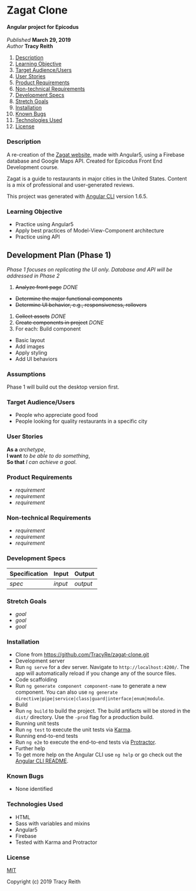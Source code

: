 # Zagat Clone

#### Angular project for Epicodus

_Published_ **March 29, 2019**<br>
_Author_ **Tracy Reith**

1. [Description](#description)
1. [Learning Objective](#learning-objective)
1. [Target Audience/Users](#target-audience/users)
1. [User Stories](#user-stories)
1. [Product Requirements](#product-requirements)
1. [Non-technical Requirements](#non-technical-requirements)
1. [Development Specs](#development-specs)
1. [Stretch Goals](#stretch-goals)
1. [Installation](#installation)
1. [Known Bugs](#known-bugs)
1. [Technologies Used](#technologies-used)
1. [License](#license)

### Description
A re-creation of the [Zagat website](https://www.zagat.com/portland), made with Angular5, using a Firebase database and Google Maps API. Created for Epicodus Front End Development course.

Zagat is a guide to restaurants in major cities in the United States. Content is a mix of professional and  user-generated reviews.  

This project was generated with [Angular CLI](https://github.com/angular/angular-cli) version 1.6.5.

### Learning Objective
* Practice using Angular5
* Apply best practices of Model-View-Component architecture
* Practice using API

## Development Plan (Phase 1)
_Phase 1 focuses on replicating the UI only. Database and API will be addressed in Phase 2_

1. ~~Analyze front page~~ _DONE_
 * ~~Determine the major functional components~~
 * ~~Determine UI behavior, e.g., responsiveness, rollovers~~
1. ~~Collect assets~~ _DONE_
1. ~~Create components in project~~ _DONE_
1. For each: Build component
 * Basic layout
 * Add images
 * Apply styling
 * Add UI behaviors

### Assumptions
Phase 1 will build out the desktop version first.

### Target Audience/Users
* People who appreciate good food
* People looking for quality restaurants in a specific city

### User Stories
**As a** _archetype_,<br>
**I want** _to be able to do something_,<br>
**So that** _I can achieve a goal_.

### Product Requirements
* _requirement_
* _requirement_
* _requirement_

### Non-technical Requirements
* _requirement_
* _requirement_
* _requirement_

### Development Specs

Specification | Input | Output
------------- | ----- | ------
_spec_ | _input_ | _output_

### Stretch Goals
* _goal_
* _goal_
* _goal_

### Installation
* Clone from https://github.com/TracyRe/zagat-clone.git
* Development server
 * Run `ng serve` for a dev server. Navigate to `http://localhost:4200/`. The app will automatically reload if you change any of the source files.
* Code scaffolding
 * Run `ng generate component component-name` to generate a new component. You can also use `ng generate directive|pipe|service|class|guard|interface|enum|module`.
* Build
 * Run `ng build` to build the project. The build artifacts will be stored in the `dist/` directory. Use the `-prod` flag for a production build.
* Running unit tests
 * Run `ng test` to execute the unit tests via [Karma](https://karma-runner.github.io).
* Running end-to-end tests
 * Run `ng e2e` to execute the end-to-end tests via [Protractor](http://www.protractortest.org/).
* Further help
 * To get more help on the Angular CLI use `ng help` or go check out the [Angular CLI README](https://github.com/angular/angular-cli/blob/master/README.md).

### Known Bugs
* None identified

### Technologies Used
* HTML
* Sass with variables and mixins
* Angular5
* Firebase
* Tested with Karma and Protractor

### License
[MIT](./LICENSE.txt)

Copyright (c) 2019 Tracy Reith
